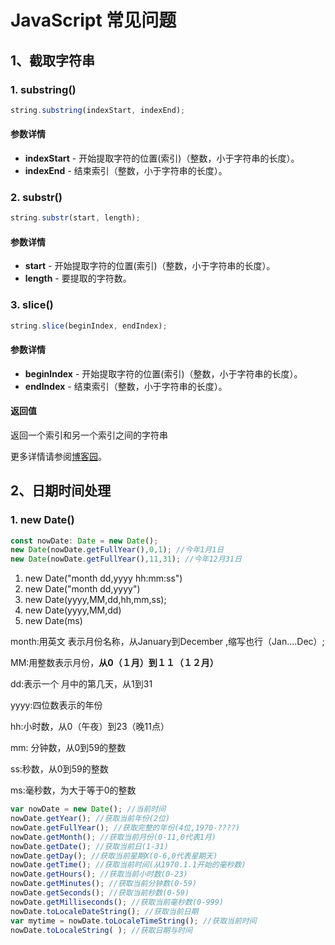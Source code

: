# JavaScript 常见问题

## 1、截取字符串

### 1. substring\(\)

```javascript
string.substring(indexStart, indexEnd);
```

#### 参数详情

* **indexStart** - 开始提取字符的位置\(索引\)（整数，小于字符串的长度）。
* **indexEnd** - 结束索引（整数，小于字符串的长度）。

### 2. substr\(\)

```javascript
string.substr(start, length);
```

#### 参数详情

* **start** - 开始提取字符的位置\(索引\)（整数，小于字符串的长度）。
* **length** - 要提取的字符数。

### 3. slice\(\)

```javascript
string.slice(beginIndex, endIndex);
```

#### 参数详情

* **beginIndex** - 开始提取字符的位置\(索引\)（整数，小于字符串的长度）。
* **endIndex** - 结束索引（整数，小于字符串的长度）。

#### 返回值

返回一个索引和另一个索引之间的字符串

更多详情请参阅[博客园](https://www.cnblogs.com/wangyulue/p/7718532.html)。

## 2、日期时间处理

### 1. new Date\(\)

```typescript
const nowDate: Date = new Date();
new Date(nowDate.getFullYear(),0,1); //今年1月1日
new Date(nowDate.getFullYear(),11,31); //今年12月31日
```

1. new Date\("month dd,yyyy hh:mm:ss"\)
2. new Date\("month dd,yyyy"\)
3.  new Date\(yyyy,MM,dd,hh,mm,ss\);
4. new Date\(yyyy,MM,dd\)
5. new Date\(ms\)

month:用英文 表示月份名称，从January到December ,缩写也行（Jan....Dec）;

MM:用整数表示月份，**从0（１月）到１１（１２月）**

dd:表示一个 月中的第几天，从1到31

yyyy:四位数表示的年份

hh:小时数，从0（午夜）到23（晚11点）

mm: 分钟数，从0到59的整数

ss:秒数，从0到59的整数

ms:毫秒数，为大于等于0的整数

```javascript
var nowDate = new Date(); //当前时间
nowDate.getYear(); //获取当前年份(2位)
nowDate.getFullYear(); //获取完整的年份(4位,1970-????)
nowDate.getMonth(); //获取当前月份(0-11,0代表1月)
nowDate.getDate(); //获取当前日(1-31)
nowDate.getDay(); //获取当前星期X(0-6,0代表星期天)
nowDate.getTime(); //获取当前时间(从1970.1.1开始的毫秒数)
nowDate.getHours(); //获取当前小时数(0-23)
nowDate.getMinutes(); //获取当前分钟数(0-59)
nowDate.getSeconds(); //获取当前秒数(0-59)
nowDate.getMilliseconds(); //获取当前毫秒数(0-999)
nowDate.toLocaleDateString(); //获取当前日期
var mytime = nowDate.toLocaleTimeString(); //获取当前时间
nowDate.toLocaleString( ); //获取日期与时间
```

